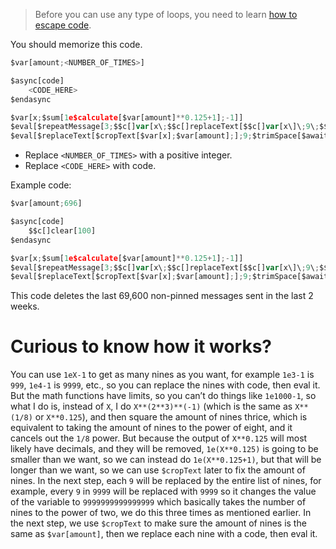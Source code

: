 > Before you can use any type of loops, you need to learn [how to escape code](../Escaping.md).

You should memorize this code.
```js
$var[amount;<NUMBER_OF_TIMES>]

$async[code]
    <CODE_HERE>
$endasync

$var[x;$sum[1e$calculate[$var[amount]**0.125+1];-1]]
$eval[$repeatMessage[3;$$c[]var[x\;$$c[]replaceText[$$c[]var[x\]\;9\;$$c[]var[x\]\]\]]]
$eval[$replaceText[$cropText[$var[x];$var[amount];];9;$trimSpace[$await[code]]]]
```
- Replace `<NUMBER_OF_TIMES>` with a positive integer.
- Replace `<CODE_HERE>` with code.

Example code:
```js
$var[amount;696]

$async[code]
    $$c[]clear[100]
$endasync

$var[x;$sum[1e$calculate[$var[amount]**0.125+1];-1]]
$eval[$repeatMessage[3;$$c[]var[x\;$$c[]replaceText[$$c[]var[x\]\;9\;$$c[]var[x\]\]\]]]
$eval[$replaceText[$cropText[$var[x];$var[amount];];9;$trimSpace[$await[code]]]]
```
This code deletes the last 69,600 non-pinned messages sent in the last 2 weeks.

# Curious to know how it works?
You can use `1eX-1` to get as many nines as you want, for example `1e3-1` is `999`, `1e4-1` is `9999`, etc., so you can replace the nines with code, then eval it. But the math functions have limits, so you can’t do things like `1e1000-1`, so what I do is, instead of `X`, I do `X**(2**3)**(-1)` (which is the same as `X**(1/8)` or `X**0.125`), and then square the amount of nines thrice, which is equivalent to taking the amount of nines to the power of eight, and it cancels out the `1/8` power. But because the output of `X**0.125` will most likely have decimals, and they will be removed, `1e(X**0.125)` is going to be smaller than we want, so we can instead do `1e(X**0.125+1)`, but that will be longer than we want, so we can use `$cropText` later to fix the amount of nines. In the next step, each `9` will be replaced by the entire list of nines, for example, every `9` in `9999` will be replaced with `9999` so it changes the value of the variable to `9999999999999999` which basically takes the number of nines to the power of two, we do this three times as mentioned earlier. In the next step, we use `$cropText` to make sure the amount of nines is the same as `$var[amount]`, then we replace each nine with a code, then eval it.
